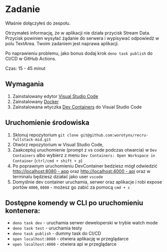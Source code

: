 # Zadanie

Właśnie dołączyłeś do zespołu.

Otrzymałeś informację, że w aplikacji nie działa przycisk Stream Data. Przycisk
powinien wysyłać żądanie do serwera i wypisywać odpowiedź w polu TextArea. Twoim
zadaniem jest naprawa aplikacji.

Po naprawieniu problemu, jako bonus dodaj krok `deno task publish` do CI/CD w
GitHub Actions.

Czas: 15 - 45 minut

## Wymagania

1. Zainstalowany edytor
   [Visual Studio Code](https://code.visualstudio.com/download)
2. Zainstalowany [Docker](https://docs.docker.com/engine/install/)
3. Zainstalowana wtyczka
   [Dev Containers](https://marketplace.visualstudio.com/items?itemName=ms-vscode-remote.remote-containers)
   do Visual Studio Code

## Uruchomienie środowiska

1. Sklonuj repozytorium
   `git clone git@github.com:worotyns/recru-fullstack-mid.git`
2. Otwórz repozytorium w Visual Studio Code,
3. Zaakceptuj uruchomienie (prompt z vs code podczas otwarcia) w
   `Dev Containers` albo wybierz z menu
   `Dev Containers: Open Workspace in Container` (`ctrl/cmd + shift + p`)
4. Po poprawnym uruchomieniu DevContainer bedziesz mógł odwiedzić
   [http://localhost:8080 - app](http://localhost:8080) oraz
   [http://localhost:4000 - api](http://localhost:4000) oraz w terminalu
   będziesz działać jako user `vscode`
5. Domyślnie dev container uruchamia, serwer oraz aplikacje i robi expose portów
   `4000`, `8080` - możesz go zabić za pomocą `cmd + c`

## Dostępne komendy w CLI po uruchomieniu kontenera:

- `deno task dev` - uruchamia serwer deweloperski w trybie watch mode
- `deno task test` - uruchamia testy
- `deno task publish` - dummy task do CI/CD
- `open localhost:8080` - otwiera aplikację w przeglądarce
- `open localhost:4000` - otwiera api w przeglądarce
